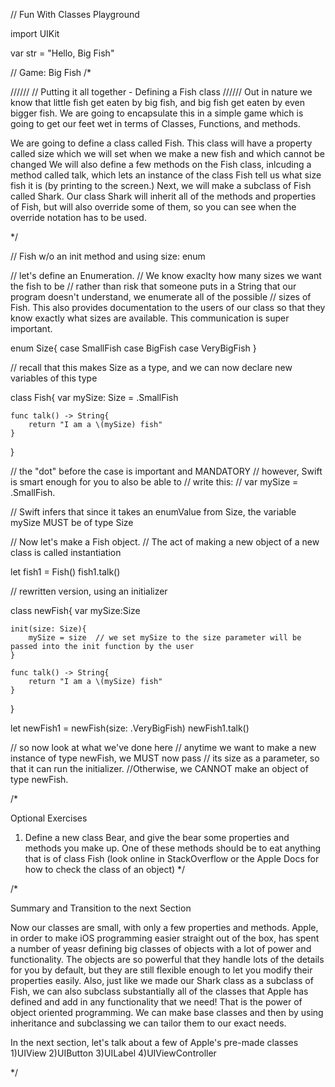// Fun With Classes Playground


import UIKit

var str = "Hello, Big Fish"

// Game: Big Fish
/*

//////
// Putting it all together - Defining a Fish class
//////
Out in nature we know that little fish get eaten by big fish, and
big fish get eaten by even bigger fish.
We are going to encapsulate this in a simple game which is going to get our feet wet in terms of Classes, Functions, and methods.

We are going to define a class called Fish. This class will have a property called size which we will set when we make a new fish and which cannot be changed
We will also define a few methods on the Fish class, inlcuding a method called talk, which lets an instance of the class Fish tell us what size fish it is (by printing to the screen.)
Next, we will make a subclass of Fish called Shark. Our class Shark will inherit all of the methods and properties of Fish, but will also override some of them, so you can see when the override notation has to be used.



*/


// Fish w/o an init method and using size: enum

// let's define an Enumeration. 
// We know exaclty how many sizes we want the fish to be
// rather than risk that someone puts in a String that our program doesn't understand, we enumerate all of the possible
// sizes of Fish. This also provides documentation to the users of our class so that they know exactly what sizes are available. This communication is super important.

enum Size{
    case SmallFish
    case BigFish
    case VeryBigFish
}

// recall that this makes Size as a type, and we can now declare new variables of this type



class Fish{
    var mySize: Size = .SmallFish
    
    
    func talk() -> String{
        return "I am a \(mySize) fish"
    }
}

// the "dot" before the case is important and MANDATORY
// however, Swift is smart enough for you to also be able to
// write this:
//    var mySize = .SmallFish.

// Swift infers that since it takes an enumValue from Size, the variable mySize MUST be of type Size

// Now let's make a Fish object. 
// The act of making a new object of a new class is called instantiation

let fish1 = Fish()
fish1.talk()





// rewritten version, using an initializer

class newFish{
    var mySize:Size
    
    init(size: Size){
        mySize = size  // we set mySize to the size parameter will be passed into the init function by the user
    }
    
    func talk() -> String{
        return "I am a \(mySize) fish"
    }

}

let newFish1 = newFish(size: .VeryBigFish)
newFish1.talk()


// so now look at what we've done here
// anytime we want to make a new instance of type newFish, we MUST now pass
// its size as a parameter, so that it can run the initializer.
//Otherwise, we CANNOT make an object of type newFish.


/*

Optional Exercises

1) Define a new class Bear, and give the bear some properties and methods you make up. One of these methods should be to eat anything that is of class Fish (look online in StackOverflow or the Apple Docs for how to check the class of an object)
*/

/*

Summary and Transition to the next Section

Now our classes are small, with only a few properties and methods. Apple, in order to make iOS programming easier straight out of the box, has spent a number of yeasr defining big classes of objects with a lot of power and functionality. The objects are so powerful that they handle lots of the details for you by default, but they are still flexible enough to let you modify their properties easily. Also, just like we made our Shark class as a subclass of Fish, we can also subclass substantially all of the classes that Apple has defined and add in any functionality that we need!
That is the power of object oriented programming. We can make base classes and then by using inheritance and subclassing we can tailor them to our exact needs.

In the next section, let's talk about a few of Apple's pre-made classes
1)UIView
2)UIButton
3)UILabel
4)UIViewController

*/
